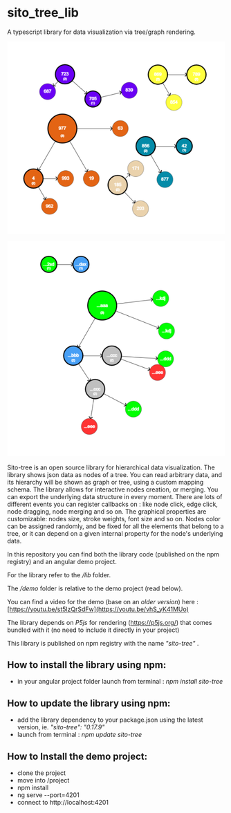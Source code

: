 # sito_tree_lib 

A typescript library for data visualization via tree/graph rendering.

 ![img](https://github.com/sitodav/sito_tree_lib/blob/develop/images/Untitled.png "Optional title")

 ![img](https://github.com/sitodav/sito_tree_lib/blob/develop/images/Untitled2.png "Optional title")
 
 
Sito-tree is an open source library for hierarchical data visualization. The library shows json data as nodes of a tree. You can read arbitrary data, and its hierarchy will be shown as graph or tree, using a custom mapping schema. The library allows for interactive nodes creation, or merging. You can export the underlying data structure in every moment. There are lots of different events you can register callbacks on : like node click, edge click, node dragging, node merging and so on. The graphical properties are customizable: nodes size, stroke weights, font size and so on. Nodes color can be assigned randomly, and be fixed for all the elements that belong to a tree, or it can depend on a given internal property for the node's underlying data.
 
In this repository you can find both the library code (published on the npm registry) and an angular demo project.

For the library refer to the */lib* folder. 

The */demo* folder is relative to the demo project (read below).

You can find a video for the demo (base on an *older version*) here : [https://youtu.be/st5lzQrSdFw](https://youtu.be/vhS_yK41MUo)

The library depends on *P5js* for rendering (https://p5js.org/) that comes bundled with it (no need to include it directly
in your project)

This library is published on npm registry with the name *"sito-tree"* .



## How to install the library using npm: ##  

- in your angular project folder launch from terminal : *npm install sito-tree*


## How to update the library using npm: ##  

- add the library dependency to your package.json using the latest version, ie. *"sito-tree": "0.17.9"*
- launch from terminal : *npm update sito-tree*


## How to Install the demo project: ##

- clone the project
- move into /project
- npm install
- ng serve --port=4201
- connect to http://localhost:4201

 

 
 
